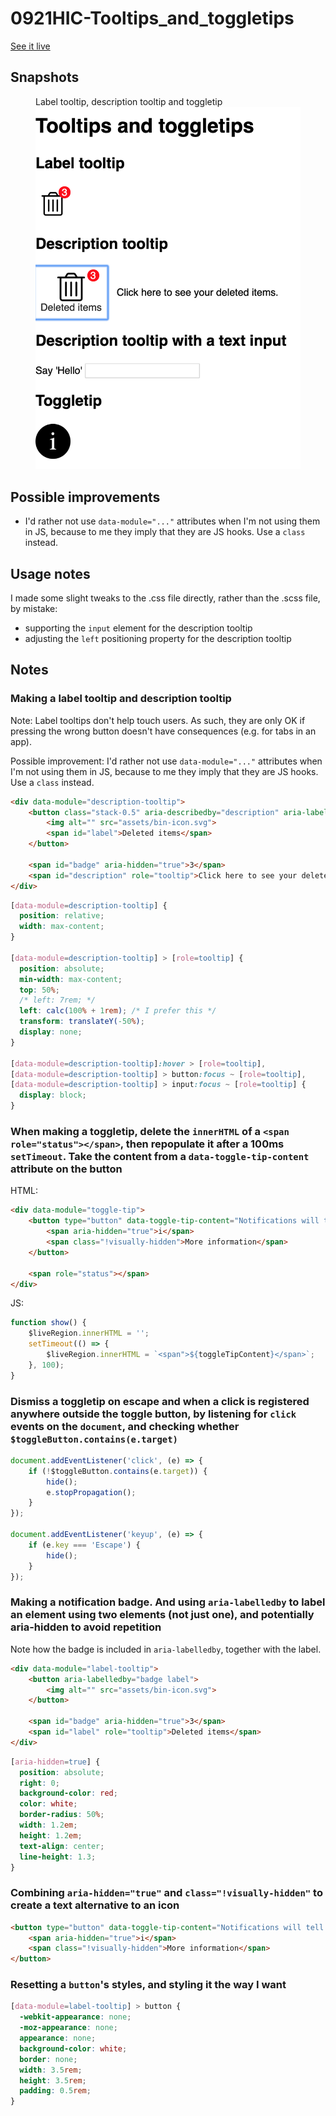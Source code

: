 # 0921HIC-Tooltips_and_toggletips

[See it live](https://jfhector.github.io/cheat-sheets/code_examples/2019Q4/0921HIC-Tooltips_and_toggletips/index.html)

## Snapshots

<figure>
  <figcaption>Label tooltip, description tooltip and toggletip</figcaption>
  <img src="./snapshots/s01.png">
</figure>

## Possible improvements

* I'd rather not use `data-module="..."` attributes when I'm not using them in JS, because to me they imply that they are JS hooks. Use a `class` instead.

## Usage notes

I made some slight tweaks to the .css file directly, rather than the .scss file, by mistake:
* supporting the `input` element for the description tooltip
* adjusting the `left` positioning property for the description tooltip

## Notes

### Making a label tooltip and description tooltip

Note: Label tooltips don't help touch users. As such, they are only OK if pressing the wrong button doesn't have consequences (e.g. for tabs in an app).

Possible improvement: I'd rather not use `data-module="..."` attributes when I'm not using them in JS, because to me they imply that they are JS hooks. Use a `class` instead.

```html
<div data-module="description-tooltip">
    <button class="stack-0.5" aria-describedby="description" aria-labelledby="badge label">
        <img alt="" src="assets/bin-icon.svg">
        <span id="label">Deleted items</span>
    </button>
    
    <span id="badge" aria-hidden="true">3</span>
    <span id="description" role="tooltip">Click here to see your deleted items.</span>
</div>
```

```css
[data-module=description-tooltip] {
  position: relative;
  width: max-content;
}

[data-module=description-tooltip] > [role=tooltip] {
  position: absolute;
  min-width: max-content;
  top: 50%;
  /* left: 7rem; */
  left: calc(100% + 1rem); /* I prefer this */
  transform: translateY(-50%);
  display: none;
}

[data-module=description-tooltip]:hover > [role=tooltip],
[data-module=description-tooltip] > button:focus ~ [role=tooltip],
[data-module=description-tooltip] > input:focus ~ [role=tooltip] {
  display: block;
}
```

### When making a toggletip, delete the `innerHTML` of a `<span role="status"></span>`, then repopulate it after a 100ms `setTimeout`. Take the content from a `data-toggle-tip-content` attribute on the button

HTML:
```html
<div data-module="toggle-tip">
    <button type="button" data-toggle-tip-content="Notifications will tell you about activity going on in the app, like receiving messages or likes">
        <span aria-hidden="true">i</span>
        <span class="!visually-hidden">More information</span>
    </button>
    
    <span role="status"></span>
</div>
```

JS:
```js
function show() {
    $liveRegion.innerHTML = '';
    setTimeout(() => {
        $liveRegion.innerHTML = `<span">${toggleTipContent}</span>`;
    }, 100);
}
```

### Dismiss a toggletip on escape and when a click is registered anywhere outside the toggle button, by listening for `click` events on the `document`, and checking whether `$toggleButton.contains(e.target)`

```js
document.addEventListener('click', (e) => {
    if (!$toggleButton.contains(e.target)) {
        hide();
        e.stopPropagation();
    }
});

document.addEventListener('keyup', (e) => {
    if (e.key === 'Escape') {
        hide();
    }
});
```

### Making a notification badge. And using `aria-labelledby` to label an element using two elements (not just one), and potentially aria-hidden to avoid repetition

Note how the badge is included in `aria-labelledby`, together with the label.

```html
<div data-module="label-tooltip">
    <button aria-labelledby="badge label">
        <img alt="" src="assets/bin-icon.svg">
    </button>
    
    <span id="badge" aria-hidden="true">3</span>
    <span id="label" role="tooltip">Deleted items</span>
</div>
```

```css
[aria-hidden=true] {
  position: absolute;
  right: 0;
  background-color: red;
  color: white;
  border-radius: 50%;
  width: 1.2em;
  height: 1.2em;
  text-align: center;
  line-height: 1.3;
}
```

### Combining `aria-hidden="true"` and `class="!visually-hidden"` to create a text alternative to an icon

```html
<button type="button" data-toggle-tip-content="Notifications will tell you about activity going on in the app, like receiving messages or likes">
    <span aria-hidden="true">i</span>
    <span class="!visually-hidden">More information</span>
</button>
```

### Resetting a `button`'s styles, and styling it the way I want

```css
[data-module=label-tooltip] > button {
  -webkit-appearance: none;
  -moz-appearance: none;
  appearance: none;
  background-color: white;
  border: none;
  width: 3.5rem;
  height: 3.5rem;
  padding: 0.5rem;
}
```
